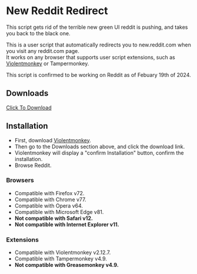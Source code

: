 # New Reddit Redirect

This script gets rid of the terrible new green UI reddit is pushing, and takes you back to the black one.

This is a user script that automatically redirects you to new.reddit.com when you visit any reddit.com page.  
It works on any browser that supports user script extensions, such as [Violentmonkey](https://violentmonkey.github.io/) or Tampermonkey.

This script is confirmed to be working on Reddit as of Febuary 19th of 2024.

## Downloads
[Click To Download](https://github.com/NoahBK/New-Reddit-Redirect/raw/master/script.user.js)

## Installation
* First, download [Violentmonkey](https://violentmonkey.github.io/get-it/).
* Then go to the Downloads section above, and click the download link.
* Violentmonkey will display a "confirm Installation" button, confirm the installation.
* Browse Reddit.

### Browsers
* Compatible with Firefox v72.
* Compatible with Chrome v77.
* Compatible with Opera v64.
* Compatible with Microsoft Edge v81.
* **Not compatible with Safari v12.**
* **Not compatible with Internet Explorer v11.**

### Extensions
* Compatible with Violentmonkey v2.12.7.
* Compatible with Tampermonkey v4.9.
* **Not compatible with Greasemonkey v4.9.**
